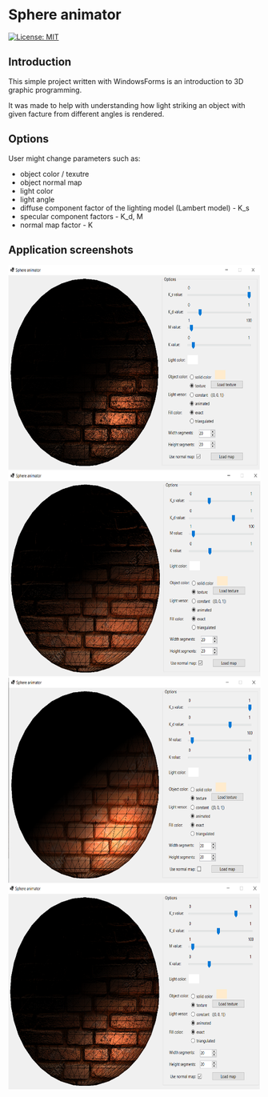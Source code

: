 # Sphere animator
[![License: MIT](https://img.shields.io/badge/License-MIT-yellow.svg)](https://opensource.org/licenses/MIT)

## Introduction
This simple project written with WindowsForms is an introduction to 3D graphic programming. 

It was made to help with understanding how light striking an object with given facture from different angles is rendered. 

## Options

User might change parameters such as:
- object color / texutre
- object normal map
- light color
- light angle
- diffuse component factor of the lighting model (Lambert model) - K_s
- specular component factors - K_d, M
- normal map factor - K

## Application screenshots

<p align="center">
  <img src="https://github.com/dkozykowski/Sphere-animator/blob/master/Screenshots/ss3.png?raw=true" width="600" height="410" />

  <img src="https://github.com/dkozykowski/Sphere-animator/blob/master/Screenshots/ss2.png?raw=true" width="600" height="410" />

  <img src="https://github.com/dkozykowski/Sphere-animator/blob/master/Screenshots/ss1.png?raw=true" width="600" height="410" />

  <img src="https://github.com/dkozykowski/Sphere-animator/blob/master/Screenshots/ss4.png?raw=true" width="600" height="410" />
 </p>
